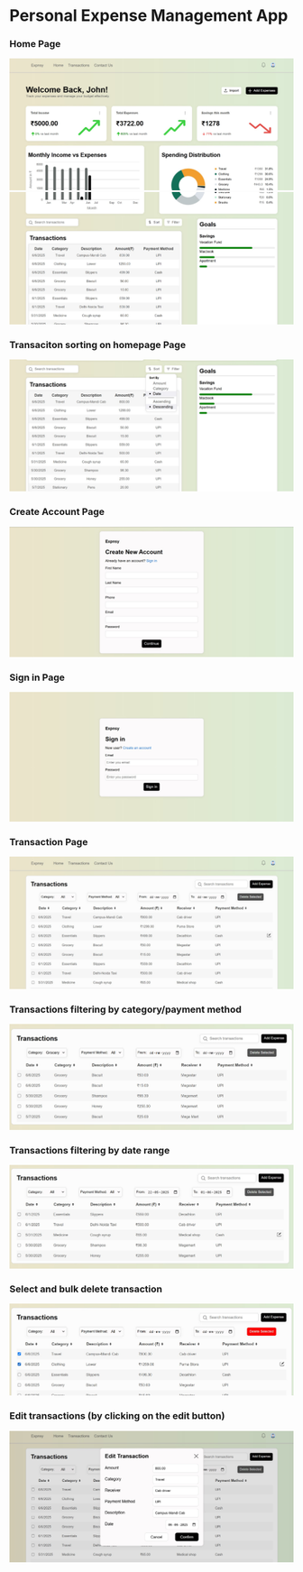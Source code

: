 # Personal Expense Management App

### Home Page
![](showcase/home_page_1.jpg)
![](showcase/home_page_2.jpg)

### Transaciton sorting on homepage Page
![](showcase/home_page_sort_button.jpg)

### Create Account Page
![](showcase/register_page.jpg)

### Sign in Page
![](showcase/signin_page.jpg)

### Transaction Page
![](showcase/transactions_page.jpg)

### Transactions filtering by category/payment method
![](showcase/transaction_page_category_filtering.jpg)

### Transactions filtering by date range
![](showcase/transaction_page_category_date_filtering.jpg)

### Select and bulk delete transaction
![](showcase/transactions_page_delete_selected.jpg)

### Edit transactions (by clicking on the edit button)
![](showcase/transactions_page_edit.jpg)


